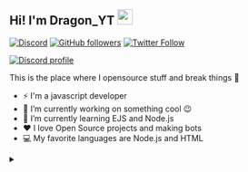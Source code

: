 
## Hi! I'm Dragon_YT <img src="https://raw.githubusercontent.com/igorkowalczyk/igorkowalczyk/master/src/images/wave.gif" width="27px">
[![Discord](https://img.shields.io/discord/893375619272949770?color=333&label=Chat&logo=discord&logoColor=fff&style=flat-square)](https://discord.gg/3q5Ac8u6fB)
[![GitHub followers](https://img.shields.io/github/followers/TRASH-Dragon-YT?color=333&label=Follow&logo=github&logoColor=fff&style=flat-square)](https://github.com/IgorKowalczyk?tab=followers)
[![Twitter Follow](https://img.shields.io/twitter/follow/dominant_droit?color=333&label=Follow&logo=twitter&logoColor=fff&style=flat-square)](https://twitter.com/dragonyt)

[![Discord profile](https://discord.c99.nl/widget/theme-2/902313445121212536.png)](https://discord.com/users/483357154502377473)

This is the place where I opensource stuff and break things :rofl:

- ⚡ I'm a javascript developer
- 🔭 I’m currently working on something cool :wink:
- 🌱 I’m currently learning EJS and Node.js
- ❤️ I love Open Source projects and making bots
- 💻 My favorite languages are Node.js and HTML


</details>
<details>
 <summary> </summary>
 <h5>The cake is a lie 🍰❤️</h5>
 <a href="https://github.com/TRASH-Dragon-YT"><img src="https://komarev.com/ghpvc/?username=TRASH-Dragon-YT&style=flat-square&color=333333&label=Github+profile+views" alt="Github profile views"></a>
</details>

